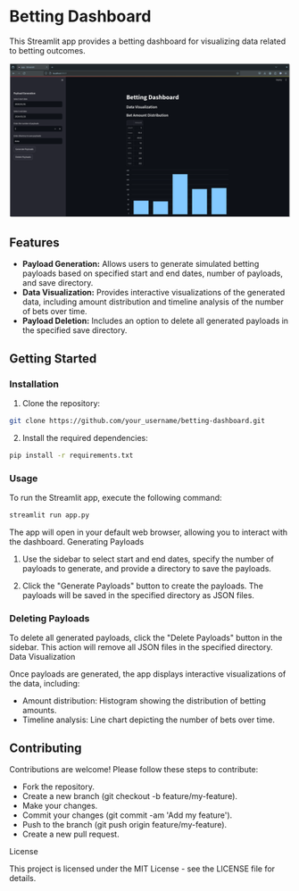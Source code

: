 # Betting Dashboard

This Streamlit app provides a betting dashboard for visualizing data related to betting outcomes.

![Betting Dashboard](https://github.com/noelAngelo/generator-bet/blob/main/static/screenshot.png?raw=true)


## Features

- **Payload Generation:** Allows users to generate simulated betting payloads based on specified start and end dates, number of payloads, and save directory.
- **Data Visualization:** Provides interactive visualizations of the generated data, including amount distribution and timeline analysis of the number of bets over time.
- **Payload Deletion:** Includes an option to delete all generated payloads in the specified save directory.

## Getting Started

### Installation

1. Clone the repository:

```bash
git clone https://github.com/your_username/betting-dashboard.git
```

2. Install the required dependencies:

```bash
pip install -r requirements.txt
```

### Usage

To run the Streamlit app, execute the following command:

```bash
streamlit run app.py
```
The app will open in your default web browser, allowing you to interact with the dashboard.
Generating Payloads

1.    Use the sidebar to select start and end dates, specify the number of payloads to generate, and provide a directory to save the payloads.

2.    Click the "Generate Payloads" button to create the payloads. The payloads will be saved in the specified directory as JSON files.

### Deleting Payloads

To delete all generated payloads, click the "Delete Payloads" button in the sidebar. This action will remove all JSON files in the specified directory.
Data Visualization

Once payloads are generated, the app displays interactive visualizations of the data, including:

- Amount distribution: Histogram showing the distribution of betting amounts.
- Timeline analysis: Line chart depicting the number of bets over time.

## Contributing

Contributions are welcome! Please follow these steps to contribute:

- Fork the repository.
- Create a new branch (git checkout -b feature/my-feature).
- Make your changes.
- Commit your changes (git commit -am 'Add my feature').
- Push to the branch (git push origin feature/my-feature).
- Create a new pull request.

License

This project is licensed under the MIT License - see the LICENSE file for details.